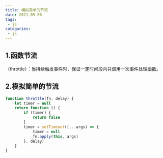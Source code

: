 ```yaml
---
title: 模拟简单的节流
date: 2021-05-06
tags:
 - js
categories:
 - js
---
```

## 1.函数节流
（throttle）：当持续触发事件时，保证一定时间段内只调用一次事件处理函数。
## 2.模拟简单的节流
``` js
function throttle(fn, delay) {
    let timer = null
    return function () {
        if (timer) {
            return false
        }
        timer = setTimeout((...args) => {
            timer = null
            fn.apply(this, args)
        }, delay)
    }
}
```